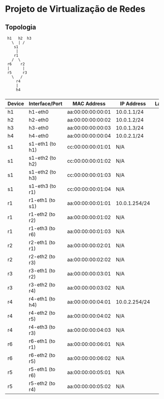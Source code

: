 # Projeto de Virtualização de Redes


## Topologia
     h1   h2  h3
       \  | /
        s1
         |
        r1
       /  \
     r6    r2
     |      |
     r5     r3
       \   /
         r4
         |
         h4

### 
| Device   | Interface/Port        | MAC Address          | IP Address       | Labels |
|----------|-----------------------|----------------------|------------------|--------|
| h1       | h1-eth0              | aa:00:00:00:00:01   | 10.0.1.1/24        |        |
| h2       | h2-eth0              | aa:00:00:00:00:02   | 10.0.1.2/24        |        |
| h3       | h3-eth0              | aa:00:00:00:00:03   | 10.0.1.3/24        |        |
| h4       | h4-eth0              | aa:00:00:00:00:04   | 10.0.2.1/24        |        |
| s1       | s1-eth1 (to h1)      | cc:00:00:00:01:01   | N/A                |        |
| s1       | s1-eth2 (to h2)      | cc:00:00:00:01:02   | N/A                |        |
| s1       | s1-eth2 (to h3)      | cc:00:00:00:01:03   | N/A                |        |
| s1       | s1-eth3 (to r1)      | cc:00:00:00:01:04   | N/A                |        |
| r1       | r1-eth1 (to s1)      | aa:00:00:00:01:01   | 10.0.1.254/24      |        |
| r1       | r1-eth2 (to r2)      | aa:00:00:00:01:02   | N/A                |        |
| r1       | r1-eth3 (to r6)      | aa:00:00:00:01:03   | N/A                |        |
| r2       | r2-eth1 (to r1)      | aa:00:00:00:02:01   | N/A                |        |
| r2       | r2-eth2 (to r3)      | aa:00:00:00:02:02   | N/A                |        |
| r3       | r3-eth1 (to r2)      | aa:00:00:00:03:01   | N/A                |        |
| r3       | r3-eth2 (to r4)      | aa:00:00:00:03:02   | N/A                |        |
| r4       | r4-eth1 (to h4)      | aa:00:00:00:04:01   | 10.0.2.254/24      |        |
| r4       | r4-eth2 (to r5)      | aa:00:00:00:04:02   | N/A                |        |
| r4       | r4-eth3 (to r3)      | aa:00:00:00:04:03   | N/A                |        |
| r6       | r6-eth1 (to r1)      | aa:00:00:00:06:01   | N/A                |        |
| r6       | r6-eth2 (to r5)      | aa:00:00:00:06:02   | N/A                |        |
| r5       | r5-eth1 (to r6)      | aa:00:00:00:05:01   | N/A                |        |
| r5       | r5-eth2 (to r4)      | aa:00:00:00:05:02   | N/A                |        |


